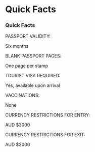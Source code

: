 # Quick Facts

### Quick Facts

PASSPORT VALIDITY:

Six months

BLANK PASSPORT PAGES:

One page per stamp

TOURIST VISA REQUIRED:

Yes, available upon arrival

VACCINATIONS:

None

CURRENCY RESTRICTIONS FOR ENTRY:

AUD $3000

CURRENCY RESTRICTIONS FOR EXIT:

AUD $3000